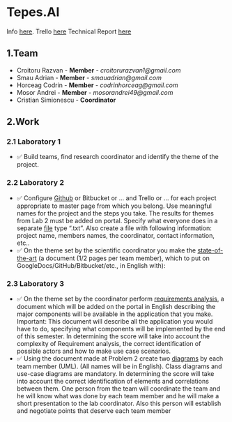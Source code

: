 # Tepes.AI

Info [here](https://docs.google.com/document/d/1a78ke_HjEj2-6NNwZzhNRbeXTywlwA5PBHYc5BC-IG0/edit#bookmark=id.wnzhxihiz3qv).
Trello [here](https://trello.com/b/BSQbCsMh/tepes-ai-agile-environment)
Technical Report [here](https://docs.google.com/document/d/11HAprWOMdu8luBHuN1rZ-p7hCfK98ad8Ibay7AzCCvM/edit)

## 1.Team
- Croitoru Razvan - **Member** - _croitorurazvan1@gmail.com_
- Smau Adrian - **Member** - _smauadrian@gmail.com_
- Horceag Codrin - **Member** - _codrinhorceag@gmail.com_
- Mosor Andrei - **Member** - _mosorandrei49@gmail.com_
- Cristian Simionescu - **Coordinator**

## 2.Work

### 2.1 Laboratory 1
 - ✅ Build teams, find research coordinator and identify the theme of the project.

### 2.2 Laboratory 2
 - ✅ Configure [Github](https://github.com/Tensor-Reloaded/Tepes.AI) or Bitbucket or ... and Trello or ... for each project appropriate to master
page from which you belong. Use meaningful names for the project and the steps you take.
The results for themes from Lab 2 must be added on portal. Specify what everyone does in a
separate [file](txt-files/laboratory2-responsabilities.txt) type “.txt”. Also create a file with following information: project name,
members names, the coordinator, contact information, etc..
 - ✅ On the theme set by the scientific coordinator you make the [state-of-the-art](https://docs.google.com/document/d/1Y7tl5RLEwBVzp951lLt35fuOIm2RMJpEmJc_y_Fz06U) (a document
(1/2 pages per team member), which to put on GoogleDocs/GitHub/Bitbucket/etc., in
English with):

### 2.3 Laboratory 3
 - ✅ On the theme set by the coordinator perform [requirements analysis](https://docs.google.com/document/d/1_exZ5Si6wJywRzwW-RFTD4LVZy43PIyMTe9ET9facU8), a document which will be added on
the portal in English describing the major components will be available in the application that you make.
Important: This document will describe all the application you would have to do, specifying what
components will be implemented by the end of this semester. In determining the score will take into
account the complexity of Requirement analysis, the correct identification of possible actors and how to
make use case scenarios.
 - ✅ Using the document made at Problem 2 create two [diagrams](diagrams) by each team member (UML). (All names will
be in English). Class diagrams and use-case diagrams are mandatory. In determining the score will take into
account the correct identification of elements and correlations between them. One person from the team
will coordinate the team and he will know what was done by each team member and he will make a short
presentation to the lab coordinator. Also this person will establish and negotiate points that deserve each
team member
